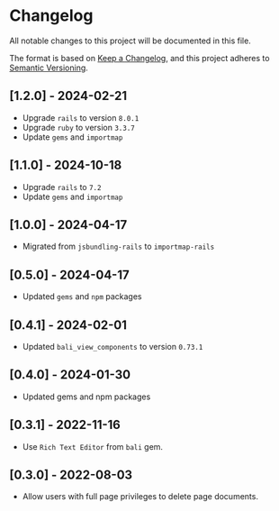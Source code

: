 # Changelog

All notable changes to this project will be documented in this file.

The format is based on [Keep a Changelog](https://keepachangelog.com/en/1.0.0/),
and this project adheres to [Semantic Versioning](https://semver.org/spec/v2.0.0.html).

## [1.2.0] - 2024-02-21

- Upgrade `rails` to version `8.0.1`
- Upgrade `ruby` to version `3.3.7`
- Update `gems` and `importmap`

## [1.1.0] - 2024-10-18

- Upgrade `rails` to `7.2`
- Update `gems` and `importmap`

## [1.0.0] - 2024-04-17

- Migrated from `jsbundling-rails` to `importmap-rails`

## [0.5.0] - 2024-04-17

- Updated `gems` and `npm` packages

## [0.4.1] - 2024-02-01

- Updated `bali_view_components` to version `0.73.1`

## [0.4.0] - 2024-01-30

- Updated gems and npm packages

## [0.3.1] - 2022-11-16

- Use `Rich Text Editor` from `bali` gem.

## [0.3.0] - 2022-08-03

- Allow users with full page privileges to delete page documents.

